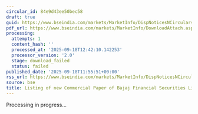 ```yaml
---
circular_id: 84e9d43ee50bec58
draft: true
guid: https://www.bseindia.com/markets/MarketInfo/DispNoticesNCirculars.aspx?Noticeid={3B44051E-F3C5-4D41-AD72-AE3DCF908251}&noticeno=20250918-30&dt=09/18/2025&icount=30&totcount=41&flag=0
pdf_url: https://www.bseindia.com/markets/MarketInfo/DownloadAttach.aspx?id=20250918-30&attachedId=
processing:
  attempts: 1
  content_hash: ''
  processed_at: '2025-09-18T12:42:10.142253'
  processor_version: '2.0'
  stage: download_failed
  status: failed
published_date: '2025-09-18T11:55:51+00:00'
rss_url: https://www.bseindia.com/markets/MarketInfo/DispNoticesNCirculars.aspx?Noticeid={3B44051E-F3C5-4D41-AD72-AE3DCF908251}&noticeno=20250918-30&dt=09/18/2025&icount=30&totcount=41&flag=0
source: bse
title: Listing of new Commercial Paper of Bajaj Financial Securities Limited
---
```


Processing in progress...
